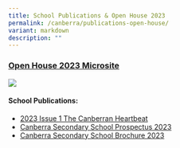 ```yaml
---
title: School Publications & Open House 2023
permalink: /canberra/publications-open-house/
variant: markdown
description: ""
---
```

### [Open House 2023 Microsite](https://sites.google.com/moe.edu.sg/visitcanberrasec)

![](/images/Open_House_Banner_2.jpg)

#### School Publications:
* [2023 Issue 1 The Canberran Heartbeat](/files/2023/2023_Issue_1_The_Canberran_Hearbeat.pdf)
* [Canberra Secondary School Prospectus 2023](/files/2023/2023_Issue_2_The_Canberran_Hearbeat.pdf)
* [Canberra Secondary School Brochure 2023](/files/2023/Canberra_Brochure_2023.pdf)